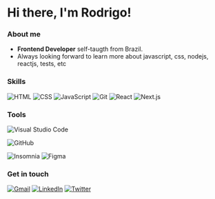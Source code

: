 # Hi there, I'm Rodrigo!

### About me

- <strong>Frontend Developer</strong> self-taugth from Brazil.
- Always looking forward to learn more about javascript, css, nodejs, reactjs, tests, etc

### Skills

![HTML](https://img.shields.io/badge/-HTML5-39404b?style=flat&logo=HTML5)
![CSS](https://img.shields.io/badge/-CSS-39404b?style=flat&logo=CSS3&logoColor=1572B6)
![JavaScript](https://img.shields.io/badge/-JavaScript-39404b?style=flat&logo=javascript)
![Git](https://img.shields.io/badge/-Git-39404b?style=flat&logo=git)
![React](https://img.shields.io/badge/-React-39404b?style=flat&logo=react)
![Next.js](https://img.shields.io/badge/-Next.js-39404b?style=flat&logo=next.js)

### Tools

![Visual Studio Code](https://img.shields.io/badge/-Visual%20Studio%20Code-39404b?style=flat&logo=visual-studio-code&logoColor=007acc)

![GitHub](https://img.shields.io/badge/-GitHub-39404b?style=flat&logo=github)

![Insomnia](https://img.shields.io/badge/-Insomnia-39404b?style=flat&logo=insomnia)
![Figma](https://img.shields.io/badge/-Figma-39404b?style=flat&logo=figma&logoColor=7de68a)

### Get in touch

[![Gmail](https://img.shields.io/badge/-rodrigoalmeidagit@gmail.com-39404b?style=flat&logo=Gmail&logoColor=e74c3c&link=mailto:rodrigoalmeidagit@gmail.com)](mailto:rodrigoalmeidagit@gmail.com)
[![LinkedIn](https://img.shields.io/badge/-rodrigo-39404b?style=flat&logo=linkedin&link=https://www.linkedin.com/in/rodrigoalmeidagit)](https://www.linkedin.com/in/rodrigoalmeidagit)
[![Twitter](https://img.shields.io/badge/-rodrigo-39404b?style=flat&logo=twitter&link=https://twitter.com/rodrigo_develop)](https://twitter.com/rodrigo_develop)
